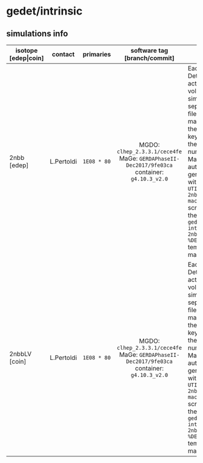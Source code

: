 # gedet/intrinsic

## simulations info

| isotope \[edep\|coin\] | contact     | primaries   | software tag \[branch/commit\]           | notes   |
| ---------------------- | ----------- | ----------- | :--------------------------------------: | ------- |
| 2nbb \[edep\]   | L.Pertoldi | `1E08 * 80` | MGDO: `clhep_2.3.3.1/cece4fe` MaGe: `GERDAPhaseII-Dec2017/9fe03ca` container: `g4.10.3_v2.0` | Each Detector and active/dead volume is simulated separately, files are marked with the `AV\|DV` keyword and the channel number. Macros are auto-generated with the `UTILS/create-2nbb-macros.jl` script from the `log/raw-gedet-intrinsic-2nbb-%VOL-%DET.tmac` template macro |
| 2nbbLV \[coin\] | L.Pertoldi | `1E08 * 80` | MGDO: `clhep_2.3.3.1/cece4fe` MaGe: `GERDAPhaseII-Dec2017/9fe03ca` container: `g4.10.3_v2.0` | Each Detector and active/dead volume is simulated separately, files are marked with the `AV\|DV` keyword and the channel number. Macros are auto-generated with the `UTILS/create-2nbb-macros.jl` script from the `log/raw-gedet-intrinsic-2nbbLV-%VOL-%DET.tmac` template macro |
